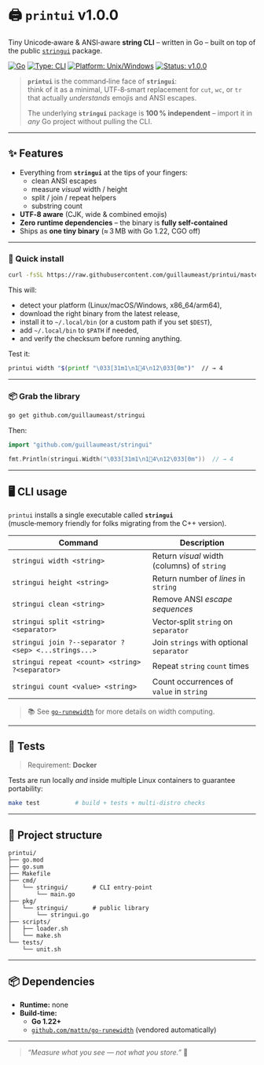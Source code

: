 # 🖨️ **`printui` v1.0.0**

Tiny Unicode‑aware & ANSI‑aware **string CLI** – written in Go – built on top of the public [`stringui`](https://pkg.go.dev/github.com/guillaumeast/stringui) package.

[![Go](https://img.shields.io/badge/language-Go-blue)](https://go.dev/)
[![Type: CLI](https://img.shields.io/badge/type-CLI-lightgrey)](https://en.wikipedia.org/wiki/Command-line_interface)
[![Platform: Unix/Windows](https://img.shields.io/badge/platform-Unix%20%26%20Windows-darkgreen)](https://en.wikipedia.org/wiki/Unix)
[![Status: v1.0.0](https://img.shields.io/badge/status-v1.0.0-brightgreen)](https://github.com/guillaumeast/printui/releases/tag/v1.0.0)

> **`printui`** is the command‑line face of **`stringui`**:  
> think of it as a minimal, UTF‑8‑smart replacement for `cut`, `wc`, or `tr` that actually *understands* emojis and ANSI escapes.  
>   
> The underlying **`stringui`** package is **100 % independent** – import it in *any* Go project without pulling the CLI.

---

## ✨ Features

- Everything from **`stringui`** at the tips of your fingers:
  - clean ANSI escapes
  - measure *visual* width / height
  - split / join / repeat helpers
  - substring count
- **UTF‑8 aware** (CJK, wide & combined emojis)
- **Zero runtime dependencies** – the binary is **fully self‑contained**
- Ships as **one tiny binary** (≈ 3 MB with Go 1.22, CGO off)

---

### 🚀 Quick install

```bash
curl -fsSL https://raw.githubusercontent.com/guillaumeast/printui/master/install/install.sh | sh
```

This will:

- detect your platform (Linux/macOS/Windows, x86_64/arm64),
- download the right binary from the latest release,
- install it to `~/.local/bin` (or a custom path if you set `$DEST`),
- add `~/.local/bin` to `$PATH` if needed,
- and verify the checksum before running anything.

Test it:
```bash
printui width "$(printf "\033[31m1\n1🛑4\n12\033[0m")"  // → 4
```

---

### 📦 Grab the library

```bash
go get github.com/guillaumeast/stringui
```

Then:

```go
import "github.com/guillaumeast/stringui"

fmt.Println(stringui.Width("\033[31m1\n1🛑4\n12\033[0m"))  // → 4
```

---

## 🖥️ CLI usage

`printui` installs a single executable called **`stringui`**  
(muscle‑memory friendly for folks migrating from the C++ version).

| Command                                                | Description                                   |
|--------------------------------------------------------|-----------------------------------------------|
| `stringui width <string>`                              | Return *visual* width (columns) of `string`   |
| `stringui height <string>`                             | Return number of *lines* in `string`          |
| `stringui clean <string>`                              | Remove ANSI *escape sequences*                |
| `stringui split <string> <separator>`                  | Vector‑split `string` on `separator`          |
| `stringui join ?--separator ?<sep> <...strings...>`    | Join `strings` with optional `separator`      |
| `stringui repeat <count> <string> ?<separator>`        | Repeat `string` `count` times                 |
| `stringui count <value> <string>`                      | Count occurrences of `value` in `string`      |

> 📚 See [`go-runewidth`](https://github.com/mattn/go-runewidth) for more details on width computing.

---

## 🧪 Tests

> Requirement: **Docker**

Tests are run locally *and* inside multiple Linux containers to guarantee portability:

```bash
make test          # build + tests + multi‑distro checks
```

---

## 📁 Project structure

```
printui/
├── go.mod
├── go.sum
├── Makefile
├── cmd/
│   └── stringui/       # CLI entry‑point
│       └── main.go
├── pkg/
│   └── stringui/       # public library
│       └── stringui.go
├── scripts/
│   ├── loader.sh
│   └── make.sh
└── tests/
    └── unit.sh
```

---

## 📦 Dependencies

- **Runtime:** none
- **Build‑time:**
  - **Go 1.22+**
  - [`github.com/mattn/go-runewidth`](https://github.com/mattn/go-runewidth) (vendored automatically)

---

> _“Measure what you see — not what you store.”_ 📏
